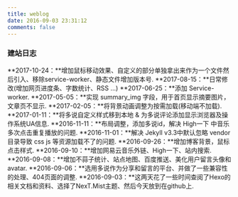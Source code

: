 ```yaml
---
title: weblog
date: 2016-09-03 23:31:12
comments: false
---
```

### 建站日志
**2017-10-24：**增加鼠标移动效果、自定义的部分单独拿出来作为一个文件然后引入、移除service-worker、静态文件增加版本号.
**2017-08-15：**日常修改(增加网页进度条、字数统计、RSS ...)
**2017-06-25：**添加 Service-worker.
**2017-05-05：**实现 summary_img 字段，用于首页显示摘要图片，文章页不显示.
**2017-02-05：**将背景动画调整为按需加载(移动端不加载).
**2017-01-11：**将多说自定义样式移到本地 & 为多说评论添加显示浏览器及操作系统UA信息.
**2016-11-11：**布局调整，添加多说id，解决 High一下 中音乐多次点击重复播放的问题.
**2016-11-01：**解决 Jekyll v3.3中默认忽略 vendor 目录导致 css js 等资源加载不了的问题.
**2016-09-26：**增加博客背景，鼠标点击样式.
**2016-09-10：**增加网易云音乐外链、High一下、站内搜索.
**2016-09-08：**增加不蒜子统计、站点地图、百度推送、美化用户留言头像和avatar.
**2016-09-06：**选用多说作为分享和留言的平台、并做了一些兼容性的处理、404页面的调整.
**2016-09-03：**这两天花了一些时间查阅了Hexo的相关文档和资料、选择了NexT.Mist主题、然后今天放到在github上.